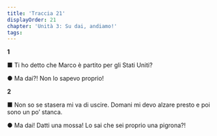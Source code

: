 ```yaml
---
title: 'Traccia 21'
displayOrder: 21
chapter: 'Unità 3: Su dai, andiamo!'
tags:
---
```


**1**

■ Ti ho detto che Marco è partito per gli Stati Uniti?

● Ma dai?! Non lo sapevo proprio!

**2**

■ Non so se stasera mi va di uscire. Domani mi devo alzare presto e poi sono un po’ stanca.

● Ma dai! Datti una mossa! Lo sai che sei proprio una pigrona?!
